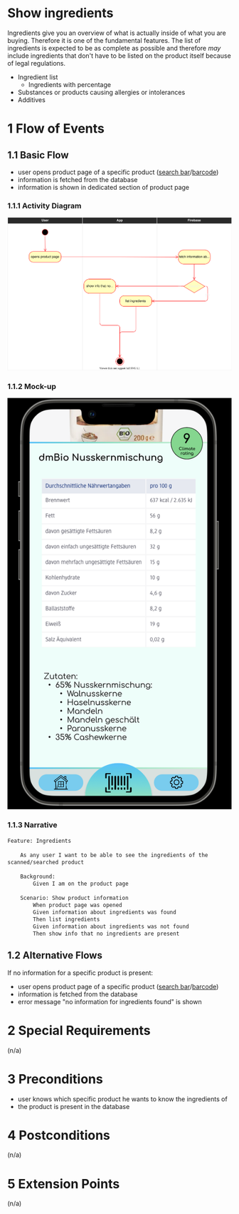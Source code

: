 # Show ingredients
Ingredients give you an overview of what is actually inside of what you are buying. Therefore it is one of the fundamental features. The list of ingredients is expected to be as complete as possible and therefore *may* include ingredients that don't have to be listed on the product itself because of legal regulations.

- Ingredient list 
  - Ingredients with percentage
- Substances or products causing allergies or intolerances
- Additives

# 1 Flow of Events
## 1.1 Basic Flow
- user opens product page of a specific product ([search bar](./UC1_Searchbar.md)/[barcode](./UC4_Scanner.md))
- information is fetched from the database
- information is shown in dedicated section of product page

### 1.1.1 Activity Diagram
![Activity Diagram](../resources/UC2_Ingredients.drawio.svg)

### 1.1.2 Mock-up
![Ingredients Screenshot](../resources/Ingredients.png)

### 1.1.3 Narrative
```gherkin
Feature: Ingredients

    As any user I want to be able to see the ingredients of the scanned/searched product

    Background: 
        Given I am on the product page

    Scenario: Show product information
        When product page was opened
        Given information about ingredients was found
        Then list ingredients
        Given information about ingredients was not found
        Then show info that no ingredients are present
```

## 1.2 Alternative Flows
If no information for a specific product is present:
- user opens product page of a specific product ([search bar](./UC1_Searchbar.md)/[barcode](./UC4_Scanner.md))
- information is fetched from the database
- error message "no information for ingredients found" is shown

# 2 Special Requirements
(n/a)

# 3 Preconditions
- user knows which specific product he wants to know the ingredients of
- the product is present in the database

# 4 Postconditions
(n/a)
 
# 5 Extension Points
(n/a)
